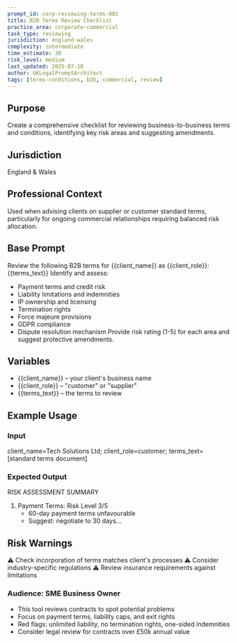 ```yaml
---
prompt_id: corp-reviewing-terms-002
title: B2B Terms Review Checklist
practice_area: corporate-commercial
task_type: reviewing
jurisdiction: england-wales
complexity: intermediate
time_estimate: 30
risk_level: medium
last_updated: 2025-07-10
author: UKLegalPromptArchitect
tags: [terms-conditions, b2b, commercial, review]
---
```


## Purpose
Create a comprehensive checklist for reviewing business-to-business terms and conditions, identifying key risk areas and suggesting amendments.

## Jurisdiction
England & Wales

## Professional Context
Used when advising clients on supplier or customer standard terms, particularly for ongoing commercial relationships requiring balanced risk allocation.

## Base Prompt
Review the following B2B terms for {{client_name}} as {{client_role}}:
{{terms_text}}
Identify and assess:
- Payment terms and credit risk
- Liability limitations and indemnities
- IP ownership and licensing
- Termination rights
- Force majeure provisions
- GDPR compliance
- Dispute resolution mechanism
Provide risk rating (1-5) for each area and suggest protective amendments.

## Variables
- {{client_name}} – your client's business name
- {{client_role}} – "customer" or "supplier"
- {{terms_text}} – the terms to review

## Example Usage
### Input
client_name=Tech Solutions Ltd; client_role=customer; terms_text=[standard terms document]

### Expected Output
RISK ASSESSMENT SUMMARY
1. Payment Terms: Risk Level 3/5
   - 60-day payment terms unfavourable
   - Suggest: negotiate to 30 days...

## Risk Warnings
⚠️ Check incorporation of terms matches client's processes
⚠️ Consider industry-specific regulations
⚠️ Review insurance requirements against limitations

### Audience: SME Business Owner
- This tool reviews contracts to spot potential problems
- Focus on payment terms, liability caps, and exit rights
- Red flags: unlimited liability, no termination rights, one-sided indemnities
- Consider legal review for contracts over £50k annual value
